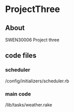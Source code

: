 # ProjectThree

## About

SWEN30006 Project three

## code files

### scheduler
/config/initializers/scheduler.rb

### main code
/lib/tasks/weather.rake

